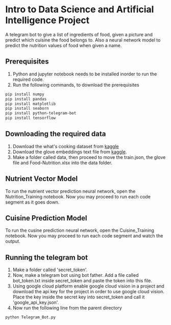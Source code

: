 # Intro to Data Science and Artificial Intelligence Project

A telegram bot to give a list of ingredients of food, given a picture and predict which cuisine the food belongs to. Also a neural network model to predict the nutrition values of food when given a name.

## Prerequisites

1. Python and jupyter notebook needs to be installed inorder to run the required code.
2. Run the following commands, to download the prerequisites

```bash
pip install numpy
pip install pandas
pip install matplotlib
pip install seaborn
pip install python-telegram-bot
pip install tensorflow
```

## Downloading the required data

1. Download the what's cooking dataset from [kaggle](https://www.kaggle.com/c/whats-cooking)
2. Download the glove embeddings text file from [kaggle](https://www.kaggle.com/terenceliu4444/glove6b100dtxt#glove.6B.100d.txt).
3. Make a folder called data, then proceed to move the train.json, the glove file and Food-Nutrition.xlsx into the data folder.

## Nutrient Vector Model

To run the nutrient vector prediction neural network, open the Nutrition_Training notebook. Now you may proceed to run each code segment as it goes down.

## Cuisine Prediction Model

To run the cusine prediction neural network, open the Cuisine_Training notebook. Now you may proceed to run each code segment and watch the output.

## Running the telegram bot

1. Make a folder called 'secret_token'.
2. Now, make a telegram bot using bot father. Add a file called bot_token.txt inside secret_token and paste the token into this file.
3. Using google cloud platform enable google cloud vision in a project and download the api key for the project in order to use google cloud vision. Place the key inside the secret key into secret_token and call it 'google_api_key.json'.
4. Now run the following line from the parent directory

```bash
python Telegram_Bot.py
```

